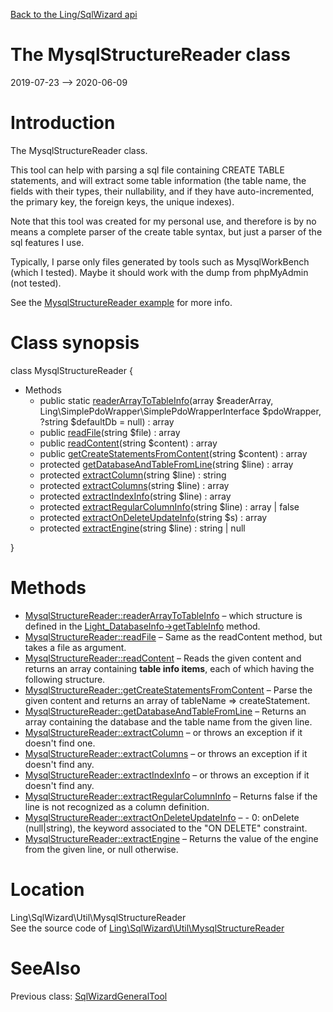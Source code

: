 [Back to the Ling/SqlWizard api](https://github.com/lingtalfi/SqlWizard/blob/master/doc/api/Ling/SqlWizard.md)



The MysqlStructureReader class
================
2019-07-23 --> 2020-06-09






Introduction
============

The MysqlStructureReader class.

This tool can help with parsing a sql file containing CREATE TABLE statements,
and will extract some table information (the table name, the fields with their types, their nullability,
and if they have auto-incremented, the primary key,  the foreign keys, the unique indexes).


Note that this tool was created for my personal use, and therefore is by no means a complete parser of the create table syntax,
but just a parser of the sql features I use.

Typically, I parse only files generated by tools such as MysqlWorkBench (which I tested).
Maybe it should work with the dump from phpMyAdmin (not tested).


See the [MysqlStructureReader example](https://github.com/lingtalfi/SqlWizard/blob/master/doc/pages/mysql-structure-reader-example.md) for more info.



Class synopsis
==============


class <span class="pl-k">MysqlStructureReader</span>  {

- Methods
    - public static [readerArrayToTableInfo](https://github.com/lingtalfi/SqlWizard/blob/master/doc/api/Ling/SqlWizard/Util/MysqlStructureReader/readerArrayToTableInfo.md)(array $readerArray, Ling\SimplePdoWrapper\SimplePdoWrapperInterface $pdoWrapper, ?string $defaultDb = null) : array
    - public [readFile](https://github.com/lingtalfi/SqlWizard/blob/master/doc/api/Ling/SqlWizard/Util/MysqlStructureReader/readFile.md)(string $file) : array
    - public [readContent](https://github.com/lingtalfi/SqlWizard/blob/master/doc/api/Ling/SqlWizard/Util/MysqlStructureReader/readContent.md)(string $content) : array
    - public [getCreateStatementsFromContent](https://github.com/lingtalfi/SqlWizard/blob/master/doc/api/Ling/SqlWizard/Util/MysqlStructureReader/getCreateStatementsFromContent.md)(string $content) : array
    - protected [getDatabaseAndTableFromLine](https://github.com/lingtalfi/SqlWizard/blob/master/doc/api/Ling/SqlWizard/Util/MysqlStructureReader/getDatabaseAndTableFromLine.md)(string $line) : array
    - protected [extractColumn](https://github.com/lingtalfi/SqlWizard/blob/master/doc/api/Ling/SqlWizard/Util/MysqlStructureReader/extractColumn.md)(string $line) : string
    - protected [extractColumns](https://github.com/lingtalfi/SqlWizard/blob/master/doc/api/Ling/SqlWizard/Util/MysqlStructureReader/extractColumns.md)(string $line) : array
    - protected [extractIndexInfo](https://github.com/lingtalfi/SqlWizard/blob/master/doc/api/Ling/SqlWizard/Util/MysqlStructureReader/extractIndexInfo.md)(string $line) : array
    - protected [extractRegularColumnInfo](https://github.com/lingtalfi/SqlWizard/blob/master/doc/api/Ling/SqlWizard/Util/MysqlStructureReader/extractRegularColumnInfo.md)(string $line) : array | false
    - protected [extractOnDeleteUpdateInfo](https://github.com/lingtalfi/SqlWizard/blob/master/doc/api/Ling/SqlWizard/Util/MysqlStructureReader/extractOnDeleteUpdateInfo.md)(string $s) : array
    - protected [extractEngine](https://github.com/lingtalfi/SqlWizard/blob/master/doc/api/Ling/SqlWizard/Util/MysqlStructureReader/extractEngine.md)(string $line) : string | null

}






Methods
==============

- [MysqlStructureReader::readerArrayToTableInfo](https://github.com/lingtalfi/SqlWizard/blob/master/doc/api/Ling/SqlWizard/Util/MysqlStructureReader/readerArrayToTableInfo.md) &ndash; which structure is defined in the [Light_DatabaseInfo->getTableInfo](https://github.com/lingtalfi/Light_DatabaseInfo/blob/master/doc/api/Ling/Light_DatabaseInfo/Service/LightDatabaseInfoService/getTableInfo.md) method.
- [MysqlStructureReader::readFile](https://github.com/lingtalfi/SqlWizard/blob/master/doc/api/Ling/SqlWizard/Util/MysqlStructureReader/readFile.md) &ndash; Same as the readContent method, but takes a file as argument.
- [MysqlStructureReader::readContent](https://github.com/lingtalfi/SqlWizard/blob/master/doc/api/Ling/SqlWizard/Util/MysqlStructureReader/readContent.md) &ndash; Reads the given content and returns an array containing **table info items**, each of which having the following structure.
- [MysqlStructureReader::getCreateStatementsFromContent](https://github.com/lingtalfi/SqlWizard/blob/master/doc/api/Ling/SqlWizard/Util/MysqlStructureReader/getCreateStatementsFromContent.md) &ndash; Parse the given content and returns an array of tableName => createStatement.
- [MysqlStructureReader::getDatabaseAndTableFromLine](https://github.com/lingtalfi/SqlWizard/blob/master/doc/api/Ling/SqlWizard/Util/MysqlStructureReader/getDatabaseAndTableFromLine.md) &ndash; Returns an array containing the database and the table name from the given line.
- [MysqlStructureReader::extractColumn](https://github.com/lingtalfi/SqlWizard/blob/master/doc/api/Ling/SqlWizard/Util/MysqlStructureReader/extractColumn.md) &ndash; or throws an exception if it doesn't find one.
- [MysqlStructureReader::extractColumns](https://github.com/lingtalfi/SqlWizard/blob/master/doc/api/Ling/SqlWizard/Util/MysqlStructureReader/extractColumns.md) &ndash; or throws an exception if it doesn't find any.
- [MysqlStructureReader::extractIndexInfo](https://github.com/lingtalfi/SqlWizard/blob/master/doc/api/Ling/SqlWizard/Util/MysqlStructureReader/extractIndexInfo.md) &ndash; or throws an exception if it doesn't find any.
- [MysqlStructureReader::extractRegularColumnInfo](https://github.com/lingtalfi/SqlWizard/blob/master/doc/api/Ling/SqlWizard/Util/MysqlStructureReader/extractRegularColumnInfo.md) &ndash; Returns false if the line is not recognized as a column definition.
- [MysqlStructureReader::extractOnDeleteUpdateInfo](https://github.com/lingtalfi/SqlWizard/blob/master/doc/api/Ling/SqlWizard/Util/MysqlStructureReader/extractOnDeleteUpdateInfo.md) &ndash; - 0: onDelete (null|string), the keyword associated to the "ON DELETE" constraint.
- [MysqlStructureReader::extractEngine](https://github.com/lingtalfi/SqlWizard/blob/master/doc/api/Ling/SqlWizard/Util/MysqlStructureReader/extractEngine.md) &ndash; Returns the value of the engine from the given line, or null otherwise.





Location
=============
Ling\SqlWizard\Util\MysqlStructureReader<br>
See the source code of [Ling\SqlWizard\Util\MysqlStructureReader](https://github.com/lingtalfi/SqlWizard/blob/master/Util/MysqlStructureReader.php)



SeeAlso
==============
Previous class: [SqlWizardGeneralTool](https://github.com/lingtalfi/SqlWizard/blob/master/doc/api/Ling/SqlWizard/Tool/SqlWizardGeneralTool.md)<br>

